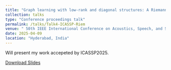 ```yaml
---
title: "Graph learning with low-rank and diagonal structures: A Riemannian geometric approach"
collection: talks
type: "Conference proceedings talk"
permalink: /talks/Talk4-ICASSP-Riem
venue: " 50th IEEE International Conference on Acoustics, Speech, and Signal Processing (ICASSP 2025)"
date: 2025-04-09
location: "Hyderabad, India"
---
```



Will present my work accepeted by ICASSP2025.
<p><a href="http://kalman36912.github.io/files/slides_xiangzhang_paper4341.pdf">Download Slides</a></p>
